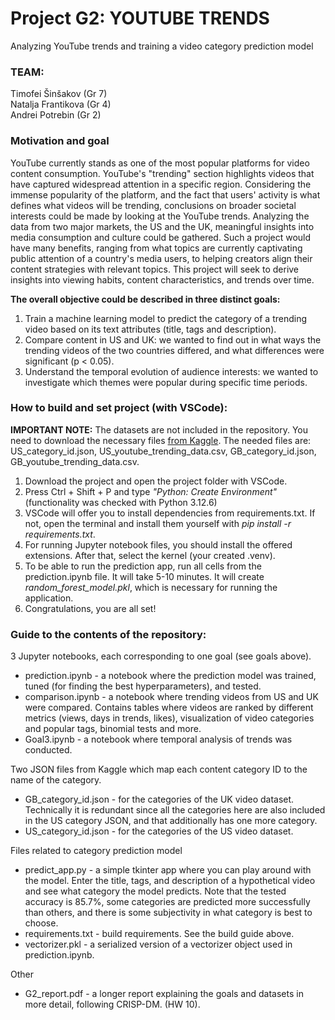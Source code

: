 # Project G2: YOUTUBE TRENDS
Analyzing YouTube trends and training a video category prediction model

### TEAM:
Timofei Šinšakov (Gr 7)<br>
Natalja Frantikova (Gr 4)<br>
Andrei Potrebin (Gr 2)

### Motivation and goal

YouTube currently stands as one of the most popular platforms for video content consumption. YouTube's "trending" section highlights videos that have captured widespread attention in a specific region. Considering the immense popularity of the platform, and the fact that users' activity is what defines what videos will be trending, conclusions on broader societal interests could be made by looking at the YouTube trends. Analyzing the data from two major markets, the US and the UK, meaningful insights into media consumption and culture could be gathered. Such a project would have many benefits, ranging from what topics are currently captivating public attention of a country's media users, to helping creators align their content strategies with relevant topics. This project will seek to derive insights into viewing habits, content characteristics, and trends over time.

**The overall objective could be described in three distinct goals:**
1) Train a machine learning model to predict the category of a trending video based on its text attributes (title, tags and description).
2) Compare content in US and UK: we wanted to find out in what ways the trending videos of the two countries differed, and what differences were significant (p < 0.05).
3) Understand the temporal evolution of audience interests: we wanted to investigate which themes were popular during specific time periods.

### How to build and set project (with VSCode):
**IMPORTANT NOTE:** The datasets are not included in the repository. You need to download the necessary files [from Kaggle](https://www.kaggle.com/datasets/rsrishav/youtube-trending-video-dataset?select=US_youtube_trending_data.csv). The needed files are: US_category_id.json, US_youtube_trending_data.csv, GB_category_id.json, GB_youtube_trending_data.csv.

1. Download the project and open the project folder with VSCode.
2. Press Ctrl + Shift + P and type _"Python: Create Environment"_ (functionality was checked with Python 3.12.6)
3. VSCode will offer you to install dependencies from requirements.txt. If not, open the terminal and install them yourself with _pip install -r requirements.txt_.
4. For running Jupyter notebook files, you should install the offered extensions. After that, select the kernel (your created .venv).
5. To be able to run the prediction app, run all cells from the prediction.ipynb file. It will take 5-10 minutes. It will create _random_forest_model.pkl_, which is necessary for running the application.
6. Congratulations, you are all set!

### Guide to the contents of the repository:

3 Jupyter notebooks, each corresponding to one goal (see goals above).
* prediction.ipynb - a notebook where the prediction model was trained, tuned (for finding the best hyperparameters), and tested.
* comparison.ipynb - a notebook where trending videos from US and UK were compared. Contains tables where videos are ranked by different metrics (views, days in trends, likes), visualization of video categories and popular tags, binomial tests and more.
* Goal3.ipynb - a notebook where temporal analysis of trends was conducted.

Two JSON files from Kaggle which map each content category ID to the name of the category.
* GB_category_id.json - for the categories of the UK video dataset. Technically it is redundant since all the categories here are also included in the US category JSON, and that additionally has one more category.
* US_category_id.json - for the categories of the US video dataset.

Files related to category prediction model
* predict_app.py - a simple tkinter app where you can play around with the model. Enter the title, tags, and description of a hypothetical video and see what category the model predicts. Note that the tested accuracy is 85.7%, some categories are predicted more successfully than others, and there is some subjectivity in what category is best to choose.
* requirements.txt - build requirements. See the build guide above.
* vectorizer.pkl - a serialized version of a vectorizer object used in prediction.ipynb.

Other
* G2_report.pdf - a longer report explaining the goals and datasets in more detail, following CRISP-DM. (HW 10).
